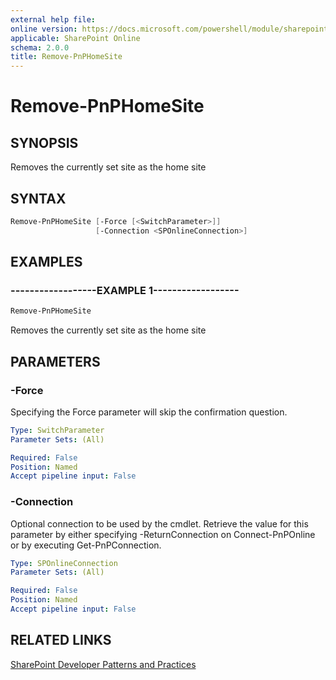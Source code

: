 ```yaml
---
external help file:
online version: https://docs.microsoft.com/powershell/module/sharepoint-pnp/remove-pnphomesite
applicable: SharePoint Online
schema: 2.0.0
title: Remove-PnPHomeSite
---
```


# Remove-PnPHomeSite

## SYNOPSIS
Removes the currently set site as the home site

## SYNTAX 

```powershell
Remove-PnPHomeSite [-Force [<SwitchParameter>]]
                   [-Connection <SPOnlineConnection>]
```

## EXAMPLES

### ------------------EXAMPLE 1------------------
```powershell
Remove-PnPHomeSite
```

Removes the currently set site as the home site

## PARAMETERS

### -Force
Specifying the Force parameter will skip the confirmation question.

```yaml
Type: SwitchParameter
Parameter Sets: (All)

Required: False
Position: Named
Accept pipeline input: False
```

### -Connection
Optional connection to be used by the cmdlet. Retrieve the value for this parameter by either specifying -ReturnConnection on Connect-PnPOnline or by executing Get-PnPConnection.

```yaml
Type: SPOnlineConnection
Parameter Sets: (All)

Required: False
Position: Named
Accept pipeline input: False
```

## RELATED LINKS

[SharePoint Developer Patterns and Practices](https://aka.ms/sppnp)